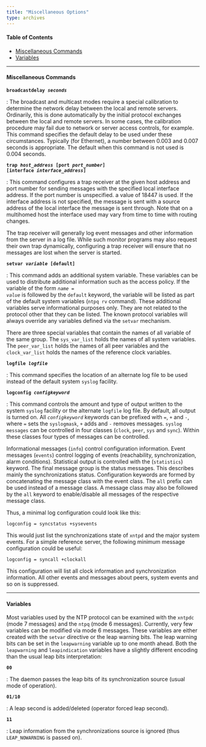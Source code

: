 ```yaml
---
title: "Miscellaneous Options"
type: archives
---
```


#### Table of Contents

*  [Miscellaneous Commands](/archives/3-5.93e/miscopt/#miscellaneous-commands)
*  [Variables](/archives/3-5.93e/miscopt/#variables)

* * *

#### Miscellaneous Commands

<code>**broadcastdelay _seconds_**</code>

: The broadcast and multicast modes require a special calibration to determine the network delay between the local and remote servers. Ordinarily, this is done automatically by the initial protocol exchanges between the local and remote servers. In some cases, the calibration procedure may fail due to network or server access controls, for example. This command specifies the default delay to be used under these circumstances. Typically (for Ethernet), a number between 0.003 and 0.007 seconds is appropriate. The default when this command is not used is 0.004 seconds. 

<code>**trap _host_address_ [port _port_number_] [interface _interface_address_]**</code>

: This command configures a trap receiver at the given host address and port number for sending messages with the specified local interface address. If the port number is unspecified. a value of 18447 is used. If the interface address is not specified, the message is sent with a source address of the local interface the message is sent through. Note that on a multihomed host the interface used may vary from time to time with routing changes.

The trap receiver will generally log event messages and other information from the server in a log file. While such monitor programs may also request their own trap dynamically, configuring a trap receiver will ensure that no messages are lost when the server is started. 

<code>**setvar _variable_ [default]**</code>

: This command adds an additional system variable. These variables can be used to distribute additional information such as the access policy. If the variable of the form <code>_name_ = _value_</code> is followed by the <code>default</code> keyword, the variable will be listed as part of the default system variables (<code>ntpq rv</code> command). These additional variables serve informational purposes only. They are not related to the protocol other that they can be listed. The known protocol variables will always override any variables defined via the <code>setvar</code> mechanism. 

There are three special variables that contain the names of all variable of the same group. The <code>sys_var_list</code> holds the names of all system variables. The <code>peer_var_list</code> holds the names of all peer variables and the <code>clock_var_list</code> holds the names of the reference clock variables.

<code>**logfile _logfile_**</code>

: This command specifies the location of an alternate log file to be used instead of the default system <code>syslog</code> facility. 

<code>**logconfig _configkeyword_**</code>

: This command controls the amount and type of output written to the system <code>syslog</code> facility or the alternate <code>logfile</code> log file. By default, all output is turned on. All _<code>configkeyword</code>_ keywords can be prefixed with <code>=</code>, <code>+</code> and <code>-</code>, where <code>=</code> sets the <code>syslogmask</code>, <code>+</code> adds and <code>-</code> removes messages. <code>syslog messages</code> can be controlled in four classes (<code>clock</code>, <code>peer</code>, <code>sys</code> and <code>sync</code>). Within these classes four types of messages can be controlled. 

Informational messages (<code>info</code>) control configuration information. Event messages (<code>events</code>) control logging of events (reachability, synchronization, alarm conditions). Statistical output is controlled with the (<code>statistics</code>) keyword. The final message group is the status messages. This describes mainly the synchronizations status. Configuration keywords are formed by concatenating the message class with the event class. The <code>all</code> prefix can be used instead of a message class. A message class may also be followed by the <code>all</code> keyword to enable/disable all messages of the respective message class. 

Thus, a minimal log configuration could look like this:

`logconfig = syncstatus +sysevents`

This would just list the synchronizations state of <code>xntpd</code> and the major system events. For a simple reference server, the following minimum message configuration could be useful:

`logconfig = syncall +clockall`

This configuration will list all clock information and synchronization information. All other events and messages about peers, system events and so on is suppressed.

* * *

#### Variables

Most variables used by the NTP protocol can be examined with the <code>xntpdc</code> (mode 7 messages) and the <code>ntpq</code> (mode 6 messages). Currently, very few variables can be modified via mode 6 messages. These variables are either created with the <code>setvar</code> directive or the leap warning bits. The leap warning bits can be set in the <code>leapwarning</code> variable up to one month ahead. Both the <code>leapwarning</code> and <code>leapindication</code> variables have a slightly different encoding than the usual leap bits interpretation:

<code>**00**</code>

: The daemon passes the leap bits of its synchronization source (usual mode of operation).

<code>**01/10**</code>

: A leap second is added/deleted (operator forced leap second).

<code>**11**</code>

: Leap information from the synchronizations source is ignored (thus <code>LEAP_NOWARNING</code> is passed on).